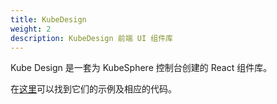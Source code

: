 ```yaml
---
title: KubeDesign
weight: 2
description: KubeDesign 前端 UI 组件库
---
```


Kube Design 是一套为 KubeSphere 控制台创建的 React 组件库。

在[这里](https://design.kubesphere.io/)可以找到它们的示例及相应的代码。
